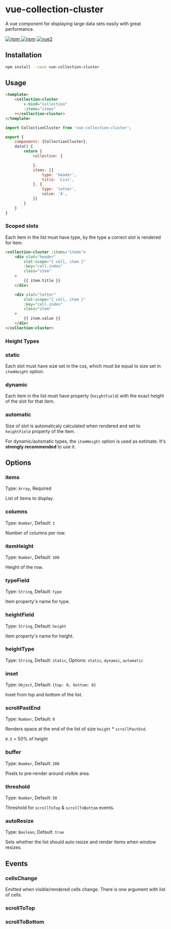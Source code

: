 # vue-collection-cluster

A vue component for displaying large data sets easily with great performance.

[![npm](https://img.shields.io/npm/v/vue-collection-cluster.svg)
![npm](https://img.shields.io/npm/dm/vue-collection-cluster.svg)](https://www.npmjs.com/package/vue-collection-cluster)
[![vue2](https://img.shields.io/badge/vue-2.x-brightgreen.svg)](https://vuejs.org/)

## Installation

```bash
npm install --save vue-collection-cluster
```

## Usage

```html
<template>
	<collection-cluster
		v-bind="collection"
		:items="items"
	></collection-cluster>
</template>
```

```javascript
import CollectionCluster from 'vue-collection-cluster';

export {
	components: {CollectionCluster},
	data() {
		return {
			collection: {

			},
			items: [{
				type: 'header',
				title: 'List',
			}, {
				type: 'letter',
				value: 'A',
			}]
		}
	}
}
```


### Scoped slots

Each item in the list must have type, by the type a correct slot is rendered for item.

```html
<collection-cluster :items="items">
	<div slot="header" 
		slot-scope="{ cell, item }"
		:key="cell.index"
		class="item"
	>
		{{ item.title }}
	</div>

	<div slot="letter" 
		slot-scope="{ cell, item }"
		:key="cell.index"
		class="item"
	>
		{{ item.value }}
	</div>
</collection-cluster>
```

### Height Types

### static
Each slot must have size set in the css, which must be equal to size set in `itemHeight` option.

### dynamic
Each item in the list must have property (`heightField`) with the exact height of the slot for that item.

### automatic
Size of slot is automaticaly calculated when rendered and set to `heightField` property of the item.

For dynamic/automatic types, the `itemHeight` option is used as estimate. It's **strongly recommended** to use it.

## Options

### items
Type: `Array`, Required

List of items to display.

### columns
Type: `Number`, Default: `1`

Number of columns per row.

### itemHeight
Type: `Number`, Default: `100`

Height of the row.

### typeField
Type: `String`, Default: `type`

Item property's name for type.

### heightField
Type: `String`, Default: `height`

Item property's name for height.

### heightType
Type: `String`, Default: `static`, Options: `static`, `dynamic`, `automatic`

### inset
Type: `Object`, Default: `{top: 0, bottom: 0}`

Inset from top and bottom of the list.

### scrollPastEnd
Type: `Number`, Default: `0`

Renders space at the end of the list of size `height` * `scrollPastEnd`.

`0.5` = 50% of height

### buffer
Type: `Number`, Default: `200`

Pixels to pre-render around visible area.

### threshold
Type: `Number`, Default: `50`

Threshold for `scrollToTop` & `scrollToBottom` events.

### autoResize
Type: `Boolean`, Default: `true`

Sets whether the list should auto resize and render items when window resizes.


## Events

### cellsChange
Emitted when visible/rendered cells change. There is one argument with list of cells.

### scrollToTop

### scrollToBottom
